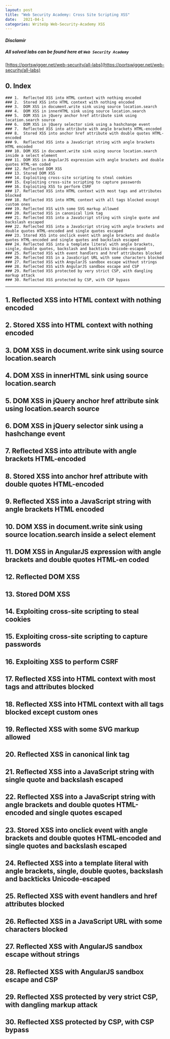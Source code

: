 ```yaml
---
layout: post
title: "Web Security Academy: Cross Site Scripting XSS"
date:   2021-04-1
categories: WriteUp Web-Security-Academy XSS
---
```

#### *Disclamir*

##### **All solved labs can be found here at `Web Security Academy`**

[https://portswigger.net/web-security/all-labs](https://portswigger.net/web-security/all-labs)

## 0. Index
```
### 1.  Reflected XSS into HTML context with nothing encoded
### 2.  Stored XSS into HTML context with nothing encoded
### 3.  DOM XSS in document.write sink using source location.search
### 4.  DOM XSS in innerHTML sink using source location.search
### 5.  DOM XSS in jQuery anchor href attribute sink using location.search source
### 6.  DOM XSS in jQuery selector sink using a hashchange event
### 7.  Reflected XSS into attribute with angle brackets HTML-encoded
### 8.  Stored XSS into anchor href attribute with double quotes HTML-encoded
### 9.  Reflected XSS into a JavaScript string with angle brackets HTML encoded
### 10. DOM XSS in document.write sink using source location.search inside a select element
### 11. DOM XSS in AngularJS expression with angle brackets and double quotes HTML-en coded
### 12. Reflected DOM XSS
### 13. Stored DOM XSS
### 14. Exploiting cross-site scripting to steal cookies
### 15. Exploiting cross-site scripting to capture passwords
### 16. Exploiting XSS to perform CSRF
### 17. Reflected XSS into HTML context with most tags and attributes blocked
### 18. Reflected XSS into HTML context with all tags blocked except custom ones
### 19. Reflected XSS with some SVG markup allowed
### 20. Reflected XSS in canonical link tag
### 21. Reflected XSS into a JavaScript string with single quote and backslash escaped
### 22. Reflected XSS into a JavaScript string with angle brackets and double quotes HTML-encoded and single quotes escaped
### 23. Stored XSS into onclick event with angle brackets and double quotes HTML-encoded and single quotes and backslash escaped
### 24. Reflected XSS into a template literal with angle brackets, single, double quotes, backslash and backticks Unicode-escaped
### 25. Reflected XSS with event handlers and href attributes blocked
### 26. Reflected XSS in a JavaScript URL with some characters blocked
### 27. Reflected XSS with AngularJS sandbox escape without strings
### 28. Reflected XSS with AngularJS sandbox escape and CSP
### 29. Reflected XSS protected by very strict CSP, with dangling markup attack
### 30. Reflected XSS protected by CSP, with CSP bypass
```
____________



## 1.  Reflected XSS into HTML context with nothing encoded


## 2.  Stored XSS into HTML context with nothing encoded


## 3.  DOM XSS in document.write sink using source location.search


## 4.  DOM XSS in innerHTML sink using source location.search


## 5.  DOM XSS in jQuery anchor href attribute sink using location.search source


## 6.  DOM XSS in jQuery selector sink using a hashchange event


## 7.  Reflected XSS into attribute with angle brackets HTML-encoded


## 8.  Stored XSS into anchor href attribute with double quotes HTML-encoded


## 9.  Reflected XSS into a JavaScript string with angle brackets HTML encoded


## 10. DOM XSS in document.write sink using source location.search inside a select element


## 11. DOM XSS in AngularJS expression with angle brackets and double quotes HTML-en coded


## 12. Reflected DOM XSS


## 13. Stored DOM XSS


## 14. Exploiting cross-site scripting to steal cookies


## 15. Exploiting cross-site scripting to capture passwords


## 16. Exploiting XSS to perform CSRF


## 17. Reflected XSS into HTML context with most tags and attributes blocked


## 18. Reflected XSS into HTML context with all tags blocked except custom ones


## 19. Reflected XSS with some SVG markup allowed


## 20. Reflected XSS in canonical link tag


## 21. Reflected XSS into a JavaScript string with single quote and backslash escaped


## 22. Reflected XSS into a JavaScript string with angle brackets and double quotes HTML-encoded and single quotes escaped


## 23. Stored XSS into onclick event with angle brackets and double quotes HTML-encoded and single quotes and backslash escaped


## 24. Reflected XSS into a template literal with angle brackets, single, double quotes, backslash and backticks Unicode-escaped


## 25. Reflected XSS with event handlers and href attributes blocked


## 26. Reflected XSS in a JavaScript URL with some characters blocked


## 27. Reflected XSS with AngularJS sandbox escape without strings


## 28. Reflected XSS with AngularJS sandbox escape and CSP


## 29. Reflected XSS protected by very strict CSP, with dangling markup attack


## 30. Reflected XSS protected by CSP, with CSP bypass
